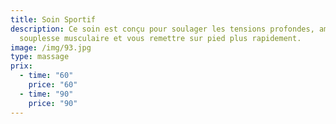 ```yaml
---
title: Soin Sportif
description: Ce soin est conçu pour soulager les tensions profondes, améliorer
  souplesse musculaire et vous remettre sur pied plus rapidement.
image: /img/93.jpg
type: massage
prix:
  - time: "60"
    price: "60"
  - time: "90"
    price: "90"
---
```

